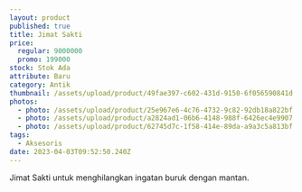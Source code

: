 ```yaml
---
layout: product
published: true
title: Jimat Sakti
price:
  regular: 9000000
  promo: 199000
stock: Stok Ada
attribute: Baru
category: Antik
thumbnail: /assets/upload/product/49fae397-c602-431d-9150-6f056590841d.jpeg
photos:
  - photo: /assets/upload/product/25e967e6-4c76-4732-9c82-92db18a822bf.jpeg
  - photo: /assets/upload/product/a2824ad1-06b6-4148-988f-6426ec4e9907.jpeg
  - photo: /assets/upload/product/62745d7c-1f58-414e-89da-a9a3c5a813bf.jpeg
tags:
  - Aksesoris
date: 2023-04-03T09:52:50.240Z
---
```

Jimat Sakti untuk menghilangkan ingatan buruk dengan mantan.